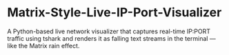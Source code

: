 # Matrix-Style-Live-IP-Port-Visualizer
A Python-based live network visualizer that captures real-time IP:PORT traffic using tshark and renders it as falling text streams in the terminal — like the Matrix rain effect.
